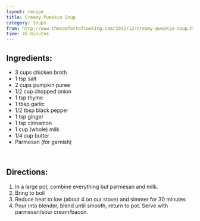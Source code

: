 ```yaml
---
layout: recipe
title: Creamy Pumpkin Soup
category: Soups
from: http://www.thecomfortofcooking.com/2012/12/creamy-pumpkin-soup.html
time: 45 minutes
---
```


Ingredients:
------------

* 3 cups chicken broth
* 1 tsp salt
* 2 cups pumpkin puree
* 1/2 cup chopped onion
* 1 tsp thyme
* 1 tbsp garlic
* 1/2 tbsp black pepper
* 1 tsp ginger
* 1 tsp cinnamon
* 1 cup (whole) milk
* 1/4 cup butter
* Parmesan (for garnish)

<br>

Directions:
-----------

1. In a large pot, combine everything but parmesan and milk.
2. Bring to boil
3. Reduce heat to low (about 4 on our stove) and simmer for 30 minutes
4. Pour into blender, blend until smooth, return to pot.  Serve with parmesan/sour cream/bacon.  

